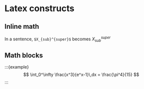# Latex constructs

## Inline math
In a sentence, `$X_{sub}^{super}$` becomes $X_{sub}^{super}$

## Math blocks
:::{example}
$$
  \int_0^\infty \frac{x^3}{e^x-1}\,dx = \frac{\pi^4}{15}
$$
:::